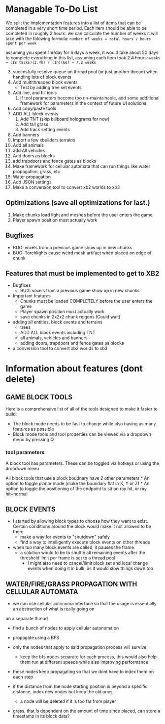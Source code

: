 # Managable To-Do List
We split the implementation features into a list of items that can be completed in a very short time period. Each item should be able to be completed in roughly 2 hours:
we can calculate the number of weeks it will take with the folowing formula:
`number of weeks = total hours / hours spent per week
`

assuming you spent 1hr/day for 6 days a week, it would take about 50 days to complete everything in this list, assuming each item took 2.4 hours: 
`weeks = (18 tasks)(2.4h) / (1h)(6d) = 7.2 weeks`

3. succesfully resolve queue on thread pool (or just another thread) when handling lots of block events
2. Add multithreaded block events
    * Test by adding tree set events
2. Add line, and fill tools
    1. If tool parameters become too un-maintainable, add some additional framework for parameters in the context of future UI solutions 
3. Add copy/paste tools
6. ADD ALL block events
    1. Add TNT (skip billboard holograms for now)
    2. Add tall grass
    3. Add track setting events
4. Add banners
7. Import a few xbuilders terrains
8. Add all animals
9. add All vehicles
9. Add doors as blocks
10. add trapdoors and fence gates as blocks
10. Make framework for cellular automata that can run things like water propagation, grass, etc
11. Water propagation 
4. Add JSON settings
12. Make a conversion tool to convert xb2 worlds to xb3

## Optimizations **(save all optimizations for last.)**
1. Make chunks load light and meshes before the user enters the game
2. Player spawn position must actually work

## Bugfixes
*  BUG: voxels from a previous game show up in new chunks 
* BUG: Torchlights cause weird mesh artifact when placed on edge of chunk


## Features that must be implemented to get to XB2
* Bugfixes
    * BUG: voxels from a previous game show up in new chunks
* Important features
    * Chunks must be loaded COMPLETELY before the user enters the game
    * Player spawn position must actually work
    * save chunks in 2x2x2 chunk reigons (Could wait)
* adding all entities, block events and terrains
    - trees
    - ADD ALL block events including TNT
    - all animals, vehicles and banners
    - adding doors, trapdoors and fence gates as blocks
* a conversion tool to convert xb2 worlds to xb3

# Information about features (dont delete)
## GAME BLOCK TOOLS
Here is a comprehensive list of all of the tools designed to make it faster to build:
* The block mode needs to be fast to change while also having as many features as possible
* Block mode tools and tool properties can be viewed via a dropdown menu by pressing Q

### tool parameters
A block tool has parameters. These can be toggled via hotkeys or using the dropdown menu

All block tools that use a block boudnary have 2 other parameters
    * An option to toggle planar mode (make the boundary flat in X, Y or Z)
    * An option to toggle the positioning of the endpoint to sit on ray hit, or ray hit+normal

## BLOCK EVENTS
* I started by allowing block types to choose how they want to exist. Certain conditions around the block would make it not allowed to be there
    * make a way for events to "shutdown" safely
    * find a way to intelligently execute block events on other threads
* when too many block events are called, it pauses the frame.
    * a solution would to be to shuttle all remaining events after the threshold limit per frame is set to a thread pool
        * I might also need to cancel/limit block set and local change events when doing it in bulk, as it would slow things down too

## WATER/FIRE/GRASS PROPAGATION WITH CELLULAR AUTOMATA
* we can use cellular autonoma interface so that the usage is essentially an abstraction of what is really going on

on a separate thread
- find a bunch of nodes to apply cellular autonoma on
- propagate using a BFS 
- only the nodes that apply to said propagation process will survive
    - keep the bfs nodes separate for each process, this would also help them run at different speeds while also improving performance
- these nodes keep propagating so that we dont have to index them on each step
- if the distance from the node starting position is beyond a specific distance, index new nodes but keep the old ones
    - a node will be deleted if it is too far from player

- grass, that is dependent on the amount of time since placed, can store a timestamp in its block data?
